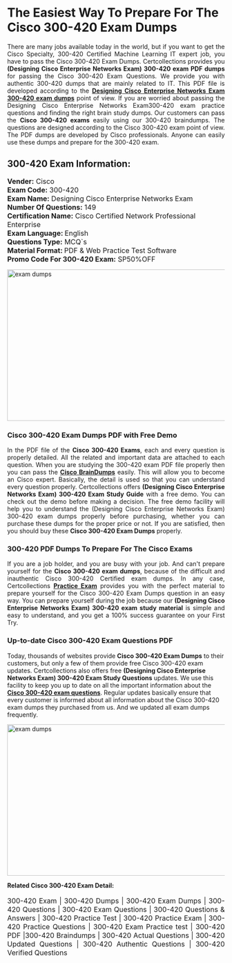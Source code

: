 <h1>The Easiest Way To Prepare For The Cisco 300-420 Exam Dumps</h1> <p style="text-align:justify">There are many jobs available today in the world, but if you want to get the Cisco Specialty, 300-420 Certified Machine Learning IT expert job, you have to pass the Cisco 300-420 Exam Dumps. Certcollections provides you <strong>(Designing Cisco Enterprise Networks Exam) 300-420 exam PDF dumps</strong> for passing the Cisco 300-420 Exam Questions. We provide you with authentic 300-420 dumps that are mainly related to IT. This PDF file is developed according to the <a href="https://www.certsofficial.com/cisco/300-420-questions"><strong>Designing Cisco Enterprise Networks Exam 300-420 exam dumps</strong></a> point of view. If you are worried about passing the Designing Cisco Enterprise Networks Exam300-420 exam practice questions and finding the right brain study dumps. Our customers can pass the <strong>Cisco 300-420 exams </strong>easily using our 300-420 braindumps. The questions are designed according to the Cisco 300-420 exam point of view. The PDF dumps are developed by Cisco professionals. Anyone can easily use these dumps and prepare for the 300-420 exam.</p> <h2><strong>300-420 Exam Information:</strong></h2> <p><span style="font-size:16px"><strong>Vender:</strong> Cisco<br /> <strong>Exam Code:</strong> 300-420<br /> <strong>Exam Name:</strong> Designing Cisco Enterprise Networks Exam<br /> <strong>Number Of Questions:</strong> 149<br /> <strong>Certification Name:</strong> Cisco Certified Network Professional Enterprise<br /> <strong>Exam Language: </strong>English<br /> <strong>Questions Type:</strong> MCQ`s<br /> <strong>Material Format: </strong>PDF & Web Practice Test Software<br /> <strong>Promo Code For 300-420 Exam:</strong> SP50%OFF</span></p> <p><a href="https://www.certsofficial.com/cisco/300-420-questions" rel="no-follow"><img alt="exam dumps" src="https://www.certcollections.com/uploads/content/certsofficial.jpg" style="height:350px; width:750px" /></a></p> <h3><strong>Cisco 300-420 Exam Dumps PDF with Free Demo</strong></h3> <p style="text-align:justify">In the PDF file of the <strong>Cisco 300-420 Exams</strong>, each and every question is properly detailed. All the related and important data are attached to each question. When you are studying the 300-420 exam PDF file properly then you can pass the <a href="https://www.certsofficial.com/cisco-dumps"><strong>Cisco BrainDumps</strong></a> easily. This will allow you to become an Cisco expert. Basically, the detail is used so that you can understand every question properly. Certcollections offers <strong>(Designing Cisco Enterprise Networks Exam) 300-420 Exam Study Guide</strong> with a free demo. You can check out the demo before making a decision. The free demo facility will help you to understand the (Designing Cisco Enterprise Networks Exam) 300-420 exam dumps properly before purchasing, whether you can purchase these dumps for the proper price or not. If you are satisfied, then you should buy these <strong>Cisco 300-420 Exam Dumps</strong> properly.</p> <h3><strong>300-420 PDF Dumps To Prepare For The Cisco Exams</strong></h3> <p style="text-align:justify">If you are a job holder, and you are busy with your job. And can't prepare yourself for the <strong>Cisco 300-420 exam dumps</strong>, because of the difficult and inauthentic Cisco 300-420 Certified exam dumps. In any case, Certcollections <strong><a href="https://www.certsofficial.com/">Practice Exam</a></strong> provides you with the perfect material to prepare yourself for the Cisco 300-420 Exam Dumps question in an easy way. You can prepare yourself during the job because our <strong>(Designing Cisco Enterprise Networks Exam) 300-420 exam study material</strong> is simple and easy to understand, and you get a 100% success guarantee on your First Try.</p> <h3><strong>Up-to-date Cisco 300-420 Exam Questions PDF</strong></h3> <p>Today, thousands of websites provide <strong>Cisco 300-420 Exam Dumps</strong> to their customers, but only a few of them provide free Cisco 300-420 exam updates. Certcollections also offers free <strong>(Designing Cisco Enterprise Networks Exam) 300-420 Exam Study Questions</strong> updates. We use this facility to keep you up to date on all the important information about the <a href="https://www.certsofficial.com/cisco/300-420-questions"><strong>Cisco 300-420 exam questions</strong></a>. Regular updates basically ensure that every customer is informed about all information about the Cisco 300-420 exam dumps they purchased from us. And we updated all exam dumps frequently.</p> <p><a href="https://www.certsofficial.com/cisco/300-420-questions"><img alt="exam dumps " src="https://www.certcollections.com/uploads/content/certsofficial2.jpg" style="height:350px; width:750px" /></a></p> <p style="text-align:justify"><span style="font-size:14px"><strong>Related Cisco 300-420 Exam Detail:</strong></span><br /> <br /> <span style="font-size:16px">300-420 Exam | 300-420 Dumps | 300-420 Exam Dumps | 300-420 Questions | 300-420 Exam Questions | 300-420 Questions & Answers | 300-420 Practice Test | 300-420 Practice Exam | 300-420 Practice Questions | 300-420 Exam Practice test | 300-420 PDF |300-420 Braindumps | 300-420 Actual Questions | 300-420 Updated Questions | 300-420 Authentic Questions | 300-420 Verified Questions</span></p>
